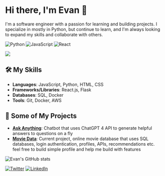 # Hi there, I'm Evan 👋

I'm a software engineer with a passion for learning and building projects. I specialize in mostly in Python, but continue to learn, and I'm always looking to expand my skills and collaborate with others.

![Python](https://img.shields.io/badge/-Python-3776AB?style=flat&logo=python&logoColor=white)
![JavaScript](https://img.shields.io/badge/-JavaScript-F7DF1E?style=flat&logo=javascript&logoColor=black)
![React](https://img.shields.io/badge/-React-61DAFB?style=flat&logo=react&logoColor=white)

![](https://visitor-badge.glitch.me/badge?page_id=YourUsername.YourUsername)

## 🛠️ My Skills

- **Languages**: JavaScript, Python, HTML, CSS
- **Frameworks/Libraries**: React.js, Flask
- **Databases**: SQL, Docker
- **Tools**: Git, Docker, AWS

## 🎉 Some of My Projects

- **[Ask Anything](https://evbot.replit.app/)**: Chatbot that uses ChatGPT 4 API to generate helpful answers to questions on a fly
- **[Movie Data](http://itsevanb.pythonanywhere.com/)**: Current project, online movie database that uses SQL databases, login authentication, profiles, APIs, recommendations etc. feel free to build simple profile and help me build with features

![Evan's GitHub stats](https://github-readme-stats.vercel.app/api?username=itsevanb&show_icons=true&theme=radical)

[![Twitter](https://img.shields.io/badge/-Twitter-1DA1F2?style=flat&logo=twitter&logoColor=white)](https://twitter.com/Itsevanb)  [![LinkedIn](https://img.shields.io/badge/-LinkedIn-0077B5?style=flat&logo=linkedin&logoColor=white)](https://www.linkedin.com/in/evan-betley/)

